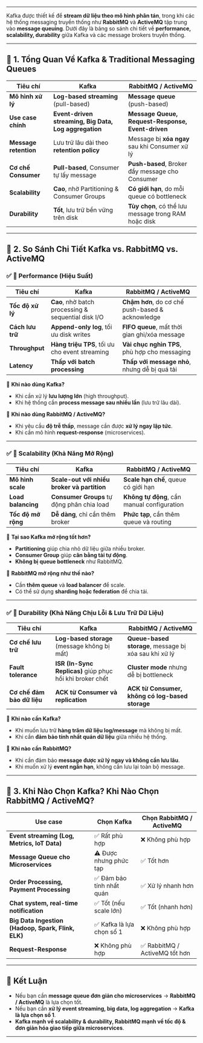 
---
Kafka được thiết kế để **stream dữ liệu theo mô hình phân tán**, trong khi các hệ thống messaging truyền thống như **RabbitMQ** và **ActiveMQ** tập trung vào **message queuing**. Dưới đây là bảng so sánh chi tiết về **performance, scalability, durability** giữa Kafka và các message brokers truyền thống.

---

## 🔹 **1. Tổng Quan Về Kafka & Traditional Messaging Queues**

|**Tiêu chí**|**Kafka**|**RabbitMQ / ActiveMQ**|
|---|---|---|
|**Mô hình xử lý**|**Log-based streaming** (pull-based)|**Message queue** (push-based)|
|**Use case chính**|**Event-driven streaming, Big Data, Log aggregation**|**Message Queue, Request-Response, Event-driven**|
|**Message retention**|Lưu trữ lâu dài theo **retention policy**|Message bị **xóa ngay** sau khi Consumer xử lý|
|**Cơ chế Consumer**|**Pull-based**, Consumer tự lấy message|**Push-based**, Broker đẩy message cho Consumer|
|**Scalability**|**Cao**, nhờ Partitioning & Consumer Groups|**Có giới hạn**, do mỗi queue có bottleneck|
|**Durability**|**Tốt**, lưu trữ bền vững trên disk|**Tùy chọn**, có thể lưu message trong RAM hoặc disk|

---
## 🔹 **2. So Sánh Chi Tiết Kafka vs. RabbitMQ vs. ActiveMQ**

### ✅ **📌 Performance (Hiệu Suất)**

|**Tiêu chí**|**Kafka**|**RabbitMQ / ActiveMQ**|
|---|---|---|
|**Tốc độ xử lý**|**Cao**, nhờ batch processing & sequential disk I/O|**Chậm hơn**, do cơ chế push-based & acknowledge|
|**Cách lưu trữ**|**Append-only log**, tối ưu disk writes|**FIFO queue**, mất thời gian ghi/xóa message|
|**Throughput**|**Hàng triệu TPS**, tối ưu cho event streaming|**Vài chục nghìn TPS**, phù hợp cho messaging|
|**Latency**|**Thấp với batch processing**|**Thấp với message nhỏ**, nhưng dễ bị quá tải|

📌 **Khi nào dùng Kafka?**

- Khi cần xử lý **lưu lượng lớn** (high throughput).
- Khi hệ thống cần **process message sau nhiều lần** (lưu trữ lâu dài).

📌 **Khi nào dùng RabbitMQ / ActiveMQ?**

- Khi yêu cầu **độ trễ thấp**, message cần được **xử lý ngay lập tức**.
- Khi cần mô hình **request-response** (microservices).

---
### ✅ **📌 Scalability (Khả Năng Mở Rộng)**

|**Tiêu chí**|**Kafka**|**RabbitMQ / ActiveMQ**|
|---|---|---|
|**Mô hình scale**|**Scale-out với nhiều broker và partition**|**Scale hạn chế**, queue có giới hạn|
|**Load balancing**|**Consumer Groups** tự động phân chia load|**Không tự động**, cần manual configuration|
|**Tốc độ mở rộng**|**Dễ dàng**, chỉ cần thêm broker|**Phức tạp**, cần thêm queue và routing|

📌 **Tại sao Kafka mở rộng tốt hơn?**

- **Partitioning** giúp chia nhỏ dữ liệu giữa nhiều broker.
- **Consumer Group** giúp **cân bằng tải tự động**.
- **Không bị queue bottleneck** như RabbitMQ.

📌 **RabbitMQ mở rộng như thế nào?**

- Cần **thêm queue** và **load balancer** để scale.
- Có thể sử dụng **sharding hoặc federation** để chia tải.

---
### ✅ **📌 Durability (Khả Năng Chịu Lỗi & Lưu Trữ Dữ Liệu)**

|**Tiêu chí**|**Kafka**|**RabbitMQ / ActiveMQ**|
|---|---|---|
|**Cơ chế lưu trữ**|**Log-based storage** (message không bị mất)|**Queue-based storage**, message bị xóa sau khi xử lý|
|**Fault tolerance**|**ISR (In-Sync Replicas)** giúp phục hồi khi broker chết|**Cluster mode** nhưng dễ bị bottleneck|
|**Cơ chế đảm bảo dữ liệu**|**ACK từ Consumer và replication**|**ACK từ Consumer, không có log-based storage**|

📌 **Khi nào cần Kafka?**

- Khi muốn lưu trữ **hàng trăm dữ liệu log/message** mà không bị mất.
- Khi cần **đảm bảo tính nhất quán dữ liệu** giữa nhiều hệ thống.

📌 **Khi nào cần RabbitMQ?**

- Khi cần đảm bảo **message được xử lý ngay và không cần lưu lâu**.
- Khi muốn xử lý **event ngắn hạn**, không cần lưu lại toàn bộ message.

---
## 🔹 **3. Khi Nào Chọn Kafka? Khi Nào Chọn RabbitMQ / ActiveMQ?**

|**Use case**|**Chọn Kafka**|**Chọn RabbitMQ / ActiveMQ**|
|---|---|---|
|**Event streaming (Log, Metrics, IoT Data)**|✅ Rất phù hợp|❌ Không phù hợp|
|**Message Queue cho Microservices**|⚠️ Được nhưng phức tạp|✅ Tốt hơn|
|**Order Processing, Payment Processing**|✅ Đảm bảo tính nhất quán|✅ Xử lý nhanh hơn|
|**Chat system, real-time notification**|✅ Tốt (nếu scale lớn)|✅ Tốt (nhanh hơn)|
|**Big Data Ingestion (Hadoop, Spark, Flink, ELK)**|✅ Kafka là lựa chọn số 1|❌ Không phù hợp|
|**Request-Response**|❌ Không phù hợp|✅ RabbitMQ / ActiveMQ tốt hơn|

---

## 🚀 **Kết Luận**

- Nếu bạn cần **message queue đơn giản cho microservices** → **RabbitMQ / ActiveMQ** là lựa chọn tốt.
- Nếu bạn cần **xử lý event streaming, big data, log aggregation** → **Kafka là lựa chọn số 1**.
- **Kafka mạnh về scalability & durability, RabbitMQ mạnh về tốc độ & đơn giản hóa giao tiếp giữa microservices**.


---
